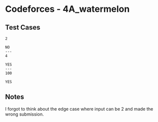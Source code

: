 # Codeforces - 4A_watermelon

## Test Cases

```tests
2

NO
---
4

YES
---
100

YES
```

## Notes

I forgot to think about the edge case where input can be 2 and made the wrong submission.
